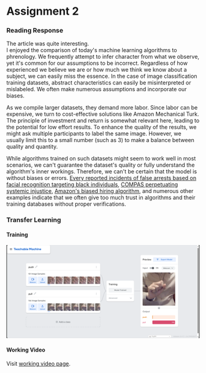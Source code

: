 # Assignment 2

### Reading Response

The article was quite interesting.  
I enjoyed the comparison of today's machine learning algorithms to phrenology. We frequently attempt to infer character from what we observe, yet it's common for our assumptions to be incorrect. Regardless of how experienced we believe we are or how much we think we know about a subject, we can easily miss the essence. In the case of image classification training datasets, abstract characteristics can easily be misinterpreted or mislabeled. We often make numerous assumptions and incorporate our biases.

As we compile larger datasets, they demand more labor. Since labor can be expensive, we turn to cost-effective solutions like Amazon Mechanical Turk. The principle of investment and return is somewhat relevant here, leading to the potential for low effort results. To enhance the quality of the results, we might ask multiple participants to label the same image. However, we usually limit this to a small number (such as 3) to make a balance between quality and quantity.

While algorithms trained on such datasets might seem to work well in most scenarios, we can't guarantee the dataset's quality or fully understand the algorithm's inner workings. Therefore, we can't be certain that the model is without biases or errors. [Every reported incidents of false arrests based on facial recognition targeting black individuals](https://www.businessinsider.com/in-every-reported-false-arrests-based-on-facial-recognition-that-person-has-been-black-2023-8), [COMPAS perpetuating systemic injustice](https://www.propublica.org/article/machine-bias-risk-assessments-in-criminal-sentencing), [Amazon's biased hiring algorithm](https://www.reuters.com/article/us-amazon-com-jobs-automation-insight/amazon-scraps-secret-ai-recruiting-tool-that-showed-bias-against-women-idUSKCN1MK08G), and numerous other examples indicate that we often give too much trust in algorithms and their training databases without proper verifications.

### Transfer Learning

#### Training

<img src="./A2_train.png" width="600px"/>

#### Working Video

Visit [working video page](./working%20video.mp4).

